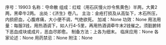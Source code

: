 序号：19903
名称：夺命散
组成：红蛭（用石灰慢火炒令焦黄色）半两，大黄2两，黑牵牛2两。
出处：《济生》卷八。
主治：金疮打损及从高坠下，木石所压，内损瘀血，心腹疼痛，大小便不调，气绝欲死。
加减：None
功效：None
用法用量：每服3钱，用热酒调下，如人行4-5里，再用热酒调牵牛末2钱催之。须脏腑转下恶血成块或成片，恶血尽即愈。
制备方法：上各为细末。
临床应用：None
各家论述：None
用药禁忌：None
附注：None
